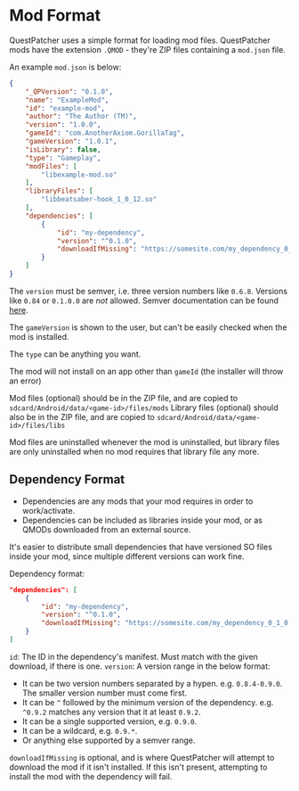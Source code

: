 ﻿# Mod Format

QuestPatcher uses a simple format for loading mod files.
QuestPatcher mods have the extension `.QMOD` - they\'re ZIP files containing a `mod.json` file.

An example `mod.json` is below:

```json
{
    "_QPVersion": "0.1.0",
    "name": "ExampleMod",
    "id": "example-mod",
    "author": "The Author (TM)",
    "version": "1.0.0",
    "gameId": "com.AnotherAxiom.GorillaTag",
    "gameVersion": "1.0.1",
    "isLibrary": false,
    "type": "Gameplay",
    "modFiles": [
        "libexample-mod.so"
    ],
    "libraryFiles": [
        "libbeatsaber-hook_1_0_12.so"
    ],
    "dependencies": [
        {
            "id": "my-dependency",
            "version": "^0.1.0",
            "downloadIfMissing": "https://somesite.com/my_dependency_0_1_0.qmod",
        }
    ]
}
```

The `version` must be semver, i.e. three version numbers like `0.6.8`. Versions like `0.84` or `0.1.0.0` are *not* allowed. Semver documentation can be found [here](https://semver.org/).

The `gameVersion` is shown to the user, but can\'t be easily checked when the mod is installed.

The `type` can be anything you want.

The mod will not install on an app other than `gameId` (the installer will throw an error)

Mod files (optional) should be in the ZIP file, and are copied to `sdcard/Android/data/<game-id>/files/mods`
Library files (optional) should also be in the ZIP file, and are copied to `sdcard/Android/data/<game-id>/files/libs`

Mod files are uninstalled whenever the mod is uninstalled, but library files are only uninstalled when no mod requires that library file any more.

## Dependency Format

- Dependencies are any mods that your mod requires in order to work/activate.
- Dependencies can be included as libraries inside your mod, or as QMODs downloaded from an external source.

It's easier to distribute small dependencies that have versioned SO files inside your mod, since multiple different versions can work fine.

Dependency format:
```json
"dependencies": [
    {
        "id": "my-dependency",
        "version": "^0.1.0",
        "downloadIfMissing": "https://somesite.com/my_dependency_0_1_0.qmod",
    }
]
```

`id`: The ID in the dependency's manifest. Must match with the given download, if there is one.
`version`: A version range in the below format:
- It can be two version numbers separated by a hypen. e.g. `0.8.4-0.9.0`. The smaller version number must come first.
- It can be `^` followed by the minimum version of the dependency. e.g. `^0.9.2` matches any version that it at least `0.9.2`.
- It can be a single supported version, e.g. `0.9.0`.
- It can be a wildcard, e.g. `0.9.*`.
- Or anything else supported by a semver range.

`downloadIfMissing` is optional, and is where QuestPatcher will attempt to download the mod if it isn't installed. If this isn't present, attempting to install the mod with the dependency will fail.


